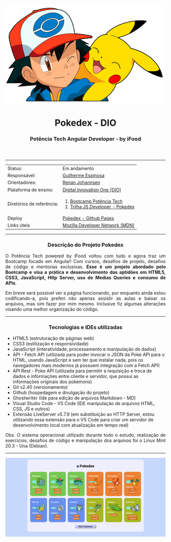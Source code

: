 ![Ash e Pikachu](./assets/img/ashPikachu.png "Imagem de Ash e Pikachu")

<header>  
<h1 align="center"> Pokedex - DIO </h1>
<h3 align="center"> Potência Tech Angular Developer - by iFood </h3>
</header>

---
<div class="basicInfo" align="center">
  
  <div class="status" align="top">
    <table align="space-between">
      <tr>
        <td>Status:</td> <td>Em andamento</td>
      </tr>
      <tr>
        <td>Responsável:</td> <td><a href="https://www.linkedin.com/in/guilherme-espinosa/">Guilherme Espinosa</a></td>
      </tr>
      <tr>
        <td>Orientadores:</td> <td><a href="https://www.linkedin.com/in/renanjpaula/">Renan Johannsen</a></td>
      </tr>
      <tr>
        <td>Plataforma de ensino:</td> <td><a href="https://www.dio.me/sign-up?ref=KCR05AMJI8">Digital Innovation One (DIO)</a></td>
      </tr>
      <tr>
        <td>Diretórios de referência:</td>  
        <td>
        		<ol> 
	        		<li>  
	        			<a href="https://github.com/Guilherme-Espinosa/Bootcamp_Potencia.Tech">Bootcamp Potência Tech</a>
	        		</li>  
	        		<li>
	        			<a href="https://github.com/digitalinnovationone/js-developer-pokedex">Trilha JS Developer - Pokedex</a> 
	        		</li>
        		</ol>
        </td>
      </tr>
      <tr>
        <td>Deploy</td> <td><a href="https://guilherme-espinosa.github.io/pokedex-DIO/">Pokedex - Github Pages</a></td>
      </tr>
      <tr>
        <td>Links úteis</td> <td><a href="https://developer.mozilla.org/pt-BR/docs/Learn/Getting_started_with_the_web">Mozilla Developer Network (MDN)</a></td>
      </tr>
    </table>
  </div>

  ---

  <h3 align="center"> Descrição do Projeto Pokedex </h3>

<p align="justify">
O Potência Tech powered by iFood voltou com tudo e agora traz um Bootcamp focado em Angular! Com cursos, desafios de projeto, desafios de código e mentorias exclusivas.
<b>Esse é um projeto abordado pelo Bootcamp e visa a prática e desenvolvimento das aptidões em HTML5, CSS3, JavaScript, Http  Server, uso de Medias Queries e consumo de APIs</b>.
</p>

<p align="justify">
Em breve será possível ver a página funcionando, por enquanto ainda estou codificando-a, pois preferi não apenas assistir as aulas e baixar os arquivos, mas sim fazer por mim mesmo. Inclusive fiz algumas alterações visando uma melhor organização do código. 
</p>

---

<h3 align="center"> Tecnologias e IDEs utilizadas </h3>
<ul align="left">
	<li> HTML5 (estruturação de páginas web)</li>
	<li> CSS3 (estilização e responsividade)</li>
	<li> JavaScript (interatividade, processamento e manipulação de dados)</li>
	<li> API - Fetch API (utilizada para poder invocar o JSON da Poke API para o HTML, usando JavaScript e sem ter que instalar nada, pois os navegadores mais modernos já possuem integração com a Fetch API)</li>
	<li> API Rest - Poke API (utilizada para permitir a requisição e troca de dados e informações entre cliente e servidor, que possui as informações originais dos pokemons)</li>
	<li> Git	v2.40 (versionamento)</li>
	<li> Github (hospedagem e divulgação do projeto)</li>
	<li> Ghostwriter (Ide para edição de arquivos Markdown - MD)</li>
	<li> Visual Studio Code - VS Code (IDE manipulação de arquivos HTML, CSS, JS e outros)</li>
	<li> Extensão LiveServer v5.7.9 (em substituição ao HTTP Server, estou utilizando essa extensão para o VS Code para criar um servidor de desenvolvimento local com atualização em tempo real)</li>
</ul>
  <p align="justify">
  Obs. O sistema operacional utilizado durante todo o estudo, realização de exercícios, desafios de código e manipulação dos arquivos foi o Linux Mint 20.3 - Una (Debian).
  </p>
  
---

![Captura de tela do projeto após finalizado.](./assets/img/Captura.png "Captura de tela do projeto")